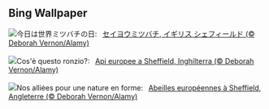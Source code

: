 ## Bing Wallpaper
![](https://www.bing.com/th?id=OHR.EuropeanHoneybee_JA-JP0384795622_UHD.jpg&w=1000)今日は世界ミツバチの日:&nbsp;&ensp;[セイヨウミツバチ, イギリス シェフィールド (© Deborah Vernon/Alamy)](https://www.bing.com/th?id=OHR.EuropeanHoneybee_JA-JP0384795622_UHD.jpg)
<br><br/>
![](https://www.bing.com/th?id=OHR.EuropeanHoneybee_IT-IT9793007364_UHD.jpg&w=1000)Cos'è questo ronzio?:&nbsp;&ensp;[Api europee a Sheffield, Inghilterra (© Deborah Vernon/Alamy)](https://www.bing.com/th?id=OHR.EuropeanHoneybee_IT-IT9793007364_UHD.jpg)
<br><br/>
![](https://www.bing.com/th?id=OHR.EuropeanHoneybee_FR-FR5613899340_UHD.jpg&w=1000)Nos alliées pour une nature en forme:&nbsp;&ensp;[Abeilles européennes à Sheffield, Angleterre  (© Deborah Vernon/Alamy)](https://www.bing.com/th?id=OHR.EuropeanHoneybee_FR-FR5613899340_UHD.jpg)
<br><br/>
